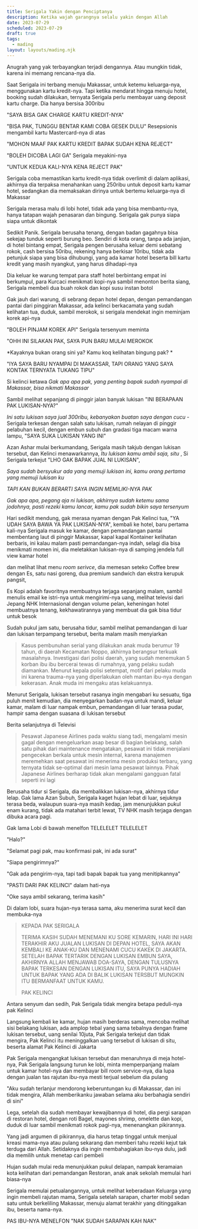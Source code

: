 ```yaml
---
title: Serigala Yakin dengan Penciptanya
description: Ketika wajah garangnya selalu yakin dengan Allah
date: 2023-07-29
scheduled: 2023-07-29
draft: true
tags:
  - mading
layout: layouts/mading.njk
---
```


Anugrah yang yak terbayangkan terjadi dengannya. Atau mungkin tidak, karena ini memang rencana-nya dia.

Saat Serigala ini terbang menuju Makassar, untuk ketemu keluarga-nya, menggunakan kartu kredit-nya. Tapi ketika mendarat hingga menuju hotel, booking sudah dilakukan, ternyata Serigala perlu membayar uang deposit kartu charge. Dia hanya bersisa 300ribu

"SAYA BISA GAK CHARGE KARTU KREDIT-NYA"

"BISA PAK, TUNGGU BENTAR KAMI COBA GESEK DULU" Resepsionis mengambil kartu Mastercard-nya di atas 

"MOHON MAAF PAK KARTU KREDIT BAPAK SUDAH KENA REJECT"

"BOLEH DICOBA LAGI GA" Serigala meyakini-nya

"UNTUK KEDUA KALI-NYA KENA REJECT PAK"

Serigala coba memastikan kartu kredit-nya tidak overlimit di dalam aplikasi, akhirnya dia terpaksa menahankan uang 250ribu untuk deposit kartu kamar hotel, sedangkan dia memaksakan dirinya untuk bertemu keluarga-nya di Makassar

Serigala merasa malu di lobi hotel, tidak ada yang bisa membantu-nya, hanya tatapan wajah penasaran dan bingung. Serigala gak punya siapa siapa untuk dikontak

Sedikit Panik. Serigala berusaha tenang, dengan badan gagahnya bisa sekejap tunduk seperti burung beo. Sendiri di kota orang, tanpa ada janjian, di hotel bintang empat, Serigala pengen berusaha keluar demi sebatang rokok, cash bersisa 50ribu, rekening hanya berkisar 10ribu, tidak ada petunjuk siapa yang bisa dihubungi, yang ada kamar hotel beserta bill kartu kredit yang masih nyangkut, yang harus dihadapi-nya

Dia keluar ke warung tempat para staff hotel berbintang empat ini berkumpul, para Kurcaci menikmati kopi-nya sambil menonton berita siang, Serigala membeli dua buah rokok dan kopi susu instan botol

Gak jauh dari warung, di sebrang depan hotel depan, dengan pemandangan pantai dari pinggiran Makassar, ada kelinci berkacamata yang sudah kelihatan tua, duduk, sambil merokok, si serigala mendekat ingin meminjam korek api-nya

"BOLEH PINJAM KOREK API" Serigala tersenyum meminta

"OHH INI SILAKAN PAK, SAYA PUN BARU MULAI MEROKOK

*Kayaknya bukan orang sini ya? Kamu koq kelihatan bingung pak? *

"IYA SAYA BARU NYAMPAI DI MAKASSAR, TAPI ORANG YANG SAYA KONTAK TERNYATA TUKANG TIPU"

Si kelinci ketawa *Gak apa apa pak, yang penting bapak sudah nyampai di Makassar, bisa nikmati Makassar*

Sambil melihat sepanjang di pinggir jalan banyak lukisan "INI BERAPAAN PAK LUKISAN-NYA?"

*Ini satu lukisan saya jual 300ribu, kebanyakan buatan saya dengan cucu* - Serigala terkesan dengan salah satu lukisan, rumah nelayan di pinggir pelabuhan kecil, dengan embun subuh dan gradasi tiga macam warna lampu, "SAYA SUKA LUKISAN YANG INI"

Azan Ashar mulai berkumandang, Serigala masih takjub dengan lukisan tersebut, dan Kelinci menawarkannya, *Itu lukisan kamu ambil saja, situ* , Si Serigala terkejut "LHO GAK BAPAK JUAL NI LUKISAN", 

*Saya sudah bersyukur ada yang memuji lukisan ini, kamu orang pertama yang memuji lukisan ku*

*TAPI KAN BUKAN BERARTI SAYA INGIN MEMILIKI-NYA PAK*

*Gak apa apa, pegang aja ni lukisan, akhirnya sudah ketemu sama jodohnya, pasti rezeki kamu lancar, kamu pak sudah bikin saya tersenyum*

Hari sedikit mendung, gak merasa nyaman dengan Pak Kelinci tua, "YA UDAH SAYA BAWA YA PAK LUKISAN-NYA", kembali ke hotel, baru pertama kali-nya Serigala masuk ke kamar, dengan pemandangan pantai membentang laut di pinggir Makassar, kapal kapal Kontainer kelihatan berbaris, ini kalau malam pasti pemandangan-nya indah, selagi dia bisa menikmati momen ini, dia meletakkan lukisan-nya di samping jendela full view kamar hotel

dan melihat lihat menu *room serivce*, dia memesan seteko Coffee brew dengan Es, satu nasi goreng, dua premium sandwich dan ekstra kerupuk pangsit,

Es Kopi adalah favoritnya membuatnya terjaga sepanjang malam, sambil menulis email ke istri-nya untuk mengirimi-nya uang, melihat televisi dari Jepang NHK Internasional dengan volume pelan, keheningan hotel membuatnya tenang, kekhawatirannya yang membuat dia gak bisa tidur untuk besok

Sudah pukul jam satu, berusaha tidur, sambil melihat pemandangan di luar dan lukisan terpampang tersebut, berita malam masih menyiarkan

> Kasus pembunuhan serial yang dilakukan anak muda berumur 19 tahun, di daerah Kecamatan Noppo, akhirnya berangsur terkuak masalahnya. Investigasi dari polisi daerah, yang sudah menemukan 5 korban ibu ibu bercerai tewas di rumahnya, yang pelaku sudah diamankan. Menurut kepala polisi setempat, motif dari pelaku muda ini karena trauma-nya yang diperlakukan oleh mantan ibu-nya dengan kekerasan. Anak muda ini mengaku atas kelakuannya. 

Menurut Serigala, lukisan tersebut rasanya ingin mengabari ku sesuatu, tiga puluh menit kemudian, dia menyegarkan badan-nya untuk mandi, keluar kamar, malam di luar nampak embun, pemandangan di luar terasa pudar, hampir sama dengan suasana di lukisan tersebut

Berita selanjutnya di Televisi

> Pesawat Japanese Airlines pada waktu siang tadi, mengalami mesin gagal dengan mengeluarkan asap besar di bagian belakang, salah satu pihak dari maintenance mengatakan, pesawat ini tidak menjalani pengecekan berkala untuk mesin internal, karena manajemen meremehkan saat pesawat ini menerima mesin produksi terbaru, yang ternyata tidak se-optimal dari mesin lama pesawat lainnya. Pihak Japanese Airlines berharap tidak akan mengalami gangguan fatal seperti ini lagi

Berusaha tidur si Serigala, dia membalikkan lukisan-nya, akhirnya tidur lelap. Gak lama Azan Subuh, Serigala kaget hujan lebat di luar, sejuknya terasa beda, walaupun suara-nya masih kedap, jam menunjukkan pukul enam kurang, tidak ada matahari terbit lewat, TV NHK masih terjaga dengan dibuka acara pagi.

Gak lama Lobi di bawah menelfon TELELELET TELELELET

"Halo?"

"Selamat pagi pak, mau konfirmasi pak, ini ada surat"

"Siapa pengirimnya?"

"Gak ada pengirim-nya, tapi tadi bapak bapak tua yang menitipkannya"

"PASTI DARI PAK KELINCI" dalam hati-nya

"Oke saya ambil sekarang, terima kasih"

Di dalam lobi, suara hujan-nya terasa sama, aku menerima surat kecil dan membuka-nya

> KEPADA PAK SERIGALA
> 
> TERIMA KASIH SUDAH MENEMANI KU SORE KEMARIN, HARI INI HARI TERAKHIR AKU JUALAN LUKISAN DI DEPAN HOTEL, SAYA AKAN KEMBALI KE ANAK-KU DAN MENENAMI CUCU KAKEK DI JAKARTA. SETELAH BAPAK TERTARIK DENGAN LUKISAN EMBUN SAYA, AKHIRNYA ALLAH MENJAWAB DOA-SAYA, DENGAN TULUSNYA BAPAK TERKESAN DENGAN LUKISAN ITU, SAYA PUNYA HADIAH UNTUK BAPAK YANG ADA DI BALIK LUKISAN TERSBUT
> MUNGKIN ITU BERMANFAAT UNTUK KAMU.
>
>PAK KELINCI

Antara senyum dan sedih, Pak Serigala tidak mengira betapa peduli-nya pak Kelinci

Langsung kembali ke kamar, hujan masih berderas sama, mencoba melihat sisi belakang lukisan, ada amplop tebal yang sama tebalnya dengan frame lukisan tersebut, uang senilai 10juta, Pak Serigala terkejut dan tidak mengira, Pak Kelinci itu meninggalkan uang tersebut di lukisan di situ, beserta alamat Pak Kelinci di Jakarta

Pak Serigala mengangkat lukisan tersebut dan menaruhnya di meja hotel-nya, Pak Serigala langsung turun ke lobi, minta memperpanjang malam untuk kamar hotel-nya dan membayar bill room service-nya, dia lupa dengan jualan tas rajutan ibu-nya mesti terjual sebelum dia pulang

"Aku sudah terlanjur mendorong keberuntungan ku di Makassar, dan ini tidak mengira, Allah memberikanku jawaban selama aku berbahagia sendiri di sini"

Lega, setelah dia sudah membayar kewajibannya di hotel, dia pergi sarapan di restoran hotel, dengan roti Bagel, mayones shrimp, omelette dan kopi, duduk di luar sambil menikmati rokok pagi-nya, menenangkan pikirannya.

Yang jadi argumen di pikirannya, dia harus tetap tinggal untuk menjual kreasi mama-nya atau pulang sekarang dan memberi tahu rezeki kejut tak terduga dari Allah. Setidaknya dia ingin membahagiakan ibu-nya dulu, jadi dia memilih untuk menetap cari pembeli

Hujan sudah mulai reda menunjukkan pukul delapan, nampak keramaian kota kelihatan dari pemandangan Restoran, anak anak sekolah memulai hari biasa-nya

Serigala memulai petualangannya, untuk melihat keberadaan Keluarga yang ingin membeli rajutan mama, Serigala setelah sarapan, charter mobil sedan satu untuk berkeliling Makassar, menuju alamat terakhir yang ditinggalkan ibu, beserta nama-nya.

PAS IBU-NYA MENELFON "NAK SUDAH SARAPAN KAH NAK"






